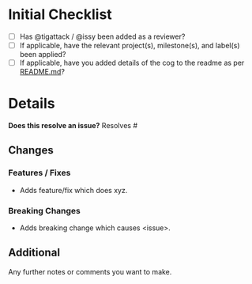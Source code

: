 # Initial Checklist
- [ ] Has @tigattack / @issy been added as a reviewer?
- [ ] If applicable, have the relevant project(s), milestone(s), and label(s) been applied?
- [ ] If applicable, have you added details of the cog to the readme as per [README.md](https://github.com/rHomelab/LabBot-Cogs/blob/master/README.md#cog-summaries)?

<!-- FILL OUT THE BELOW SECTIONS AS APPROPRIATE -->

# Details
**Does this resolve an issue?**
Resolves #

## Changes
### Features / Fixes
* Adds feature/fix which does xyz.

### Breaking Changes
* Adds breaking change which causes \<issue\>.

## Additional
Any further notes or comments you want to make.
